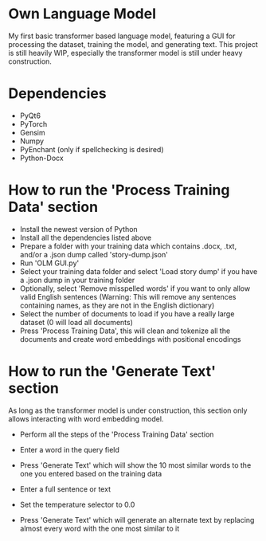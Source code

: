 # Own Language Model
My first basic transformer based language model, featuring a GUI for processing the dataset, training the model, and generating text.
This project is still heavily WIP, especially the transformer model is still under heavy construction.

# Dependencies
- PyQt6
- PyTorch
- Gensim
- Numpy
- PyEnchant (only if spellchecking is desired)
- Python-Docx

# How to run the 'Process Training Data' section
- Install the newest version of Python
- Install all the dependencies listed above
- Prepare a folder with your training data which contains .docx, .txt, and/or a .json dump called 'story-dump.json'
- Run 'OLM GUI.py'
- Select your training data folder and select 'Load story dump' if you have a .json dump in your training folder
- Optionally, select 'Remove misspelled words' if you want to only allow valid English sentences (Warning: This will remove any sentences containing names, as they are not in the English dictionary)
- Select the number of documents to load if you have a really large dataset (0 will load all documents)
- Press 'Process Training Data', this will clean and tokenize all the documents and create word embeddings with positional encodings

# How to run the 'Generate Text' section
As long as the transformer model is under construction, this section only allows interacting with word embedding model.

- Perform all the steps of the 'Process Training Data' section
- Enter a word in the query field
- Press 'Generate Text' which will show the 10 most similar words to the one you entered based on the training data
  
- Enter a full sentence or text
- Set the temperature selector to 0.0
- Press 'Generate Text' which will generate an alternate text by replacing almost every word with the one most similar to it
